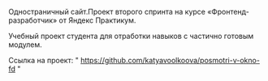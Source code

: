 Одностраничный сайт.Проект второго спринта на курсе «Фронтенд-разработчик» от Яндекс Практикум.

Учебный проект студента для отработки навыков с частично готовым модулем.

Ссылка на проект: " https://github.com/katyavoolkoova/posmotri-v-okno-fd "
